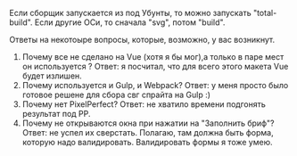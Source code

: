 Если сборщик запускается из под Убунты, то можно запускать "total-build".
Если другие ОСи, то сначала "svg", потом "build".

Ответы на некотоыре вопросы, которые, возможно, у вас возникнут.
1) Почему все не сделано на Vue (хотя я бы мог),а только в паре мест он используется ?
  Ответ: я посчитал, что для всего этого макета Vue будет излишен.
2) Почему используется и Gulp, и Webpack?
  Ответ: у меня просто было готовое решене для сбора свг спрайта на Gulp :) 
3) Почему нет PixelPerfect? 
  Ответ: не хватило времени подгонять результат под PP.
4) Почему не открываются окна при нажатии на "Заполнить бриф"?
  Ответ: не успел их сверстать. Полагаю, там должна быть форма, которую надо валидировать. Валидировать формы я тоже умею.

